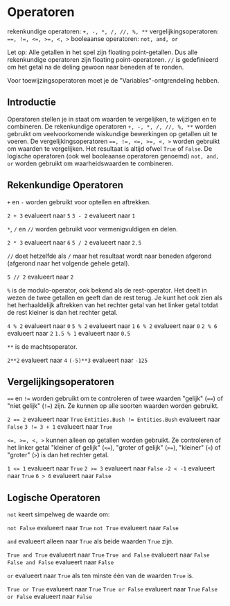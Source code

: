 # Operatoren
rekenkundige operatoren: `+, -, *, /, //, %, **`
vergelijkingsoperatoren: `==, !=, <=, >=, <, >`
booleaanse operatoren: `not, and, or`

Let op: Alle getallen in het spel zijn floating point-getallen. Dus alle rekenkundige operatoren zijn floating point-operatoren.
`//` is gedefinieerd om het getal na de deling gewoon naar beneden af te ronden.

Voor toewijzingsoperatoren moet je de "Variables"-ontgrendeling hebben.

## Introductie
Operatoren stellen je in staat om waarden te vergelijken, te wijzigen en te combineren.
De rekenkundige operatoren `+, -, *, /, //, %, **` worden gebruikt om veelvoorkomende wiskundige bewerkingen op getallen uit te voeren.
De vergelijkingsoperatoren `==, !=, <=, >=, <, >` worden gebruikt om waarden te vergelijken. Het resultaat is altijd ofwel `True` of `False`.
De logische operatoren (ook wel booleaanse operatoren genoemd) `not, and, or` worden gebruikt om waarheidswaarden te combineren.

## Rekenkundige Operatoren
`+` en `-` worden gebruikt voor optellen en aftrekken.

`2 + 3` evalueert naar `5`
`3 - 2` evalueert naar `1`

`*`, `/` en `//` worden gebruikt voor vermenigvuldigen en delen.

`2 * 3` evalueert naar `6`
`5 / 2` evalueert naar `2.5`

`//` doet hetzelfde als `/` maar het resultaat wordt naar beneden afgerond (afgerond naar het volgende gehele getal).

`5 // 2` evalueert naar `2`

`%` is de modulo-operator, ook bekend als de rest-operator. Het deelt in wezen de twee getallen en geeft dan de rest terug. Je kunt het ook zien als het herhaaldelijk aftrekken van het rechter getal van het linker getal totdat de rest kleiner is dan het rechter getal.

`4 % 2` evalueert naar `0`
`5 % 2` evalueert naar `1`
`6 % 2` evalueert naar `0`
`2 % 6` evalueert naar `2`
`1.5 % 1` evalueert naar `0.5`

`**` is de machtsoperator.

`2**2` evalueert naar `4`
`(-5)**3` evalueert naar `-125`

## Vergelijkingsoperatoren
`==` en `!=` worden gebruikt om te controleren of twee waarden "gelijk" (`==`) of "niet gelijk" (`!=`) zijn. Ze kunnen op alle soorten waarden worden gebruikt.

`2 == 2` evalueert naar `True`
`Entities.Bush != Entities.Bush` evalueert naar `False`
`3 != 3 + 1` evalueert naar `True`

`<=, >=, <, >` kunnen alleen op getallen worden gebruikt. Ze controleren of het linker getal "kleiner of gelijk" (`<=`), "groter of gelijk" (`>=`), "kleiner" (`<`) of "groter" (`>`) is dan het rechter getal.

`1 <= 1` evalueert naar `True`
`2 >= 3` evalueert naar `False`
`-2 < -1` evalueert naar `True`
`6 > 6` evalueert naar `False`

## Logische Operatoren
`not` keert simpelweg de waarde om:

`not False` evalueert naar `True`
`not True` evalueert naar `False`

`and` evalueert alleen naar `True` als beide waarden `True` zijn.

`True and True` evalueert naar `True`
`True and False` evalueert naar `False`
`False and False` evalueert naar `False`

`or` evalueert naar `True` als ten minste één van de waarden `True` is.

`True or True` evalueert naar `True`
`True or False` evalueert naar `True`
`False or False` evalueert naar `False`
